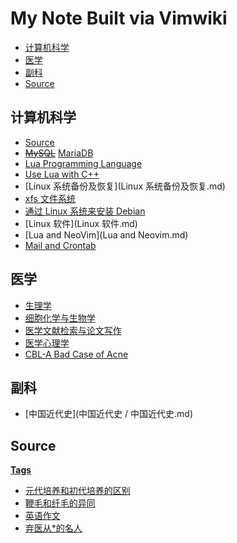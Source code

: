 # My Note Built via Vimwiki

<!-- TOC GitLab -->

* [计算机科学](#计算机科学)
* [医学](#医学)
* [副科](#副科)
* [Source](#source)

<!-- /TOC -->

## 计算机科学

- [Source](Source.md)
- ~~[MySQL](MySQL.md)~~ [MariaDB](MariaDB.md)
- [Lua Programming Language](Lua_Programming_Language.md)
- [Use Lua with C++](Embedding_Lua_in_C++.md)
- [Linux 系统备份及恢复](Linux 系统备份及恢复.md)
- [xfs 文件系统](xfs_文件系统.md)
- [通过 Linux 系统来安装 Debian](通过_Linux_系统来安装_Debian.md)
- [Linux 软件](Linux 软件.md)
- [Lua and NeoVim](Lua and Neovim.md)
- [Mail and Crontab](Mail_and_Crontab.md)

## 医学

- [生理学](生理学.md)
- [细胞化学与生物学](细胞化学与生物学.md)
- [医学文献检索与论文写作](医学文献检索与论文写作.md)
- [医学心理学](医学心理学.md)
- [CBL-A Bad Case of Acne](CBL-A_Bad_Case_of_Acne.md)

## 副科

- [中国近代史](中国近代史 / 中国近代史.md)

## Source

[**Tags**](Tags.md)

- [元代培养和初代培养的区别](原代培养和传代培养的区别.md)
- [鞭毛和纤毛的异同](鞭毛和纤毛的异同.md)
- [英语作文](英语作文.md)
- [弃医从*的名人](弃医从*的名人.md)
